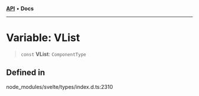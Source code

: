 [**API**](../../API.md) • **Docs**

***

# Variable: VList

> `const` **VList**: `ComponentType`

## Defined in

node\_modules/svelte/types/index.d.ts:2310
